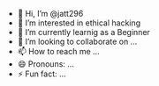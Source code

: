 - 👋 Hi, I’m @jatt296
- 👀 I’m interested in ethical hacking 
- 🌱 I’m currently learnig as a Beginner 
- 💞️ I’m looking to collaborate on ...
- 📫 How to reach me ...
- 😄 Pronouns: ...
- ⚡ Fun fact: ...

<!---
jatt296/jatt296 is a ✨ special ✨ repository because its `README.md` (this file) appears on your GitHub profile.
You can click the Preview link to take a look at your changes.
--->
